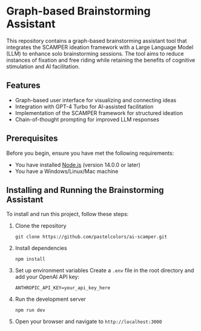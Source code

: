# Graph-based Brainstorming Assistant

This repository contains a graph-based brainstorming assistant tool that integrates the SCAMPER ideation framework with a Large Language Model (LLM) to enhance solo brainstorming sessions. The tool aims to reduce instances of fixation and free riding while retaining the benefits of cognitive stimulation and AI facilitation.

## Features

- Graph-based user interface for visualizing and connecting ideas
- Integration with GPT-4 Turbo for AI-assisted facilitation
- Implementation of the SCAMPER framework for structured ideation
- Chain-of-thought prompting for improved LLM responses

## Prerequisites

Before you begin, ensure you have met the following requirements:
* You have installed [Node.js](https://nodejs.org/) (version 14.0.0 or later)
* You have a Windows/Linux/Mac machine

## Installing and Running the Brainstorming Assistant

To install and run this project, follow these steps:

1. Clone the repository
   ```
   git clone https://github.com/pastelcolors/ai-scamper.git
   ```

2. Install dependencies
   ```
   npm install
   ```

3. Set up environment variables
   Create a `.env` file in the root directory and add your OpenAI API key:
   ```
   ANTHROPIC_API_KEY=your_api_key_here
   ```

4. Run the development server
   ```
   npm run dev
   ```

5. Open your browser and navigate to `http://localhost:3000`


